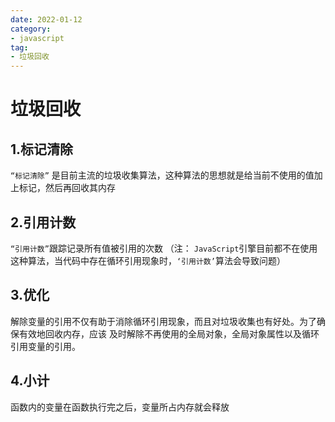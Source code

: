 ```yaml
---
date: 2022-01-12
category:
- javascript
tag:
- 垃圾回收
---
```

# 垃圾回收

## 1.标记清除
`“标记清除”` 是目前主流的垃圾收集算法，这种算法的思想就是给当前不使用的值加上标记，然后再回收其内存
## 2.引用计数
`“引用计数”`跟踪记录所有值被引用的次数
（注： `JavaScript`引擎目前都不在使用这种算法，当代码中存在循环引用现象时，`‘引用计数’`算法会导致问题）

## 3.优化
解除变量的引用不仅有助于消除循环引用现象，而且对垃圾收集也有好处。为了确保有效地回收内存，应该
及时解除不再使用的全局对象，全局对象属性以及循环引用变量的引用。

## 4.小计
函数内的变量在函数执行完之后，变量所占内存就会释放
